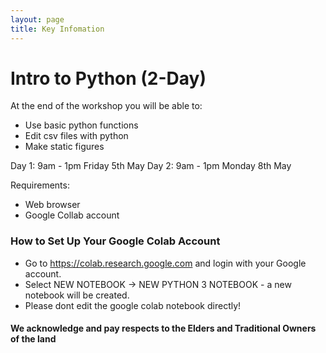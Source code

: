 ```yaml
---
layout: page
title: Key Infomation
---
```


# Intro to Python (2-Day) 


At the end of the workshop you will be able to:
 -	Use basic python functions
 -	Edit csv files with python
 -	Make static figures


Day 1: 9am - 1pm Friday 5th May 
Day 2: 9am - 1pm Monday 8th May 


Requirements:
 - Web browser
 - Google Collab account 
 

### How to Set Up Your Google Colab Account

 - Go to https://colab.research.google.com and login with your Google account.
 - Select NEW NOTEBOOK → NEW PYTHON 3 NOTEBOOK - a new notebook will be created.
 - Please dont edit the google colab notebook directly!





#### We acknowledge and pay respects to the Elders and Traditional Owners of the land
